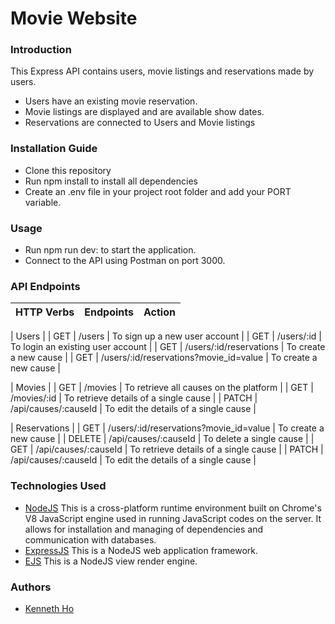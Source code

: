# Movie Website

### Introduction

This Express API contains users, movie listings and reservations made by users.

- Users have an existing movie reservation.
- Movie listings are displayed and are available show dates.
- Reservations are connected to Users and Movie listings

### Installation Guide

- Clone this repository
- Run npm install to install all dependencies
- Create an .env file in your project root folder and add your PORT variable.

### Usage

- Run npm run dev: to start the application.
- Connect to the API using Postman on port 3000.

### API Endpoints

| HTTP Verbs | Endpoints | Action |
| ---------- | --------- | ------ |

| Users |
| GET | /users | To sign up a new user account |
| GET | /users/:id | To login an existing user account |
| GET | /users/:id/reservations | To create a new cause |
| GET | /users/:id/reservations?movie_id=value | To create a new cause |

| Movies |
| GET | /movies | To retrieve all causes on the platform |
| GET | /movies/:id | To retrieve details of a single cause |
| PATCH | /api/causes/:causeId | To edit the details of a single cause |

| Reservations |
| GET | /users/:id/reservations?movie_id=value | To create a new cause |
| DELETE | /api/causes/:causeId | To delete a single cause |
| GET | /api/causes/:causeId | To retrieve details of a single cause |
| PATCH | /api/causes/:causeId | To edit the details of a single cause |

### Technologies Used

- [NodeJS](https://nodejs.org/) This is a cross-platform runtime environment built on Chrome's V8 JavaScript engine used in running JavaScript codes on the server. It allows for installation and managing of dependencies and communication with databases.
- [ExpressJS](https://www.expresjs.org/) This is a NodeJS web application framework.
- [EJS](https://www.npmjs.com/package/ejs) This is a NodeJS view render engine.

### Authors

- [Kenneth Ho](https://github.com/hoken92/)
